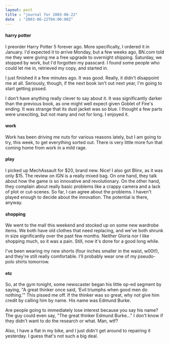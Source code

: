 ```yaml
---
layout: post
title : "journal for 2003-06-22"
date  : "2003-06-22T04:00:00Z"
---
```

<h4>harry potter</h4>I preorder Harry Potter 5 forever ago.  More specifically, I ordered it in January.  I'd expected it to arrive Monday, but a few weeks ago, BN.com told me they were giving me a free upgrade to overnight shipping.  Saturday, we stopped by work, but I'd forgotten my passcard.  I found some people who could let me in, retrieved my copy, and started in.

I just finished it a few minutes ago.  It was good.  Really, it didn't disappoint me at all.  Seriously, though, if the next book isn't out next year, I'm going to start getting pissed.

I don't have anything really clever to say about it.  It was significantly darker than the previous book, as one might well expect given Goblet of Fire's ending.  It was strange that its dust jacket was so blue.  I thought a few parts were unexciting, but not many and not for long.  I enjoyed it.<h4>work</h4>Work has been driving me nuts for various reasons lately, but I am going to try, this week, to get everything sorted out.  There is very little more fun that coming home from work in a mild rage.<h4>play</h4>I picked up MechAssault for $20, brand new.  Nice!  I also got Blinx, as it was only $15.  The review on IGN is a really mixed bag.  On one hand, they talk about how the game is so innovative and revolutionary.  On the other hand, they complain about really basic problems like a crappy camera and a lack of plot or cut-scenes.  So far, I can agree about the problems.  I haven't played enough to decide about the innovation.  The potential is there, anyway.<h4>shopping</h4>We went to the mall this weekend and stocked up on some new wardrobe items.  We both have old clothes that need replacing, and we've both shrunk in size significantly over the past few months.  Neither Gloria nor I like shopping much, so it was a pain.  Still, now it's done for a good long while.

I've been wearing my new shorts (four inches smaller in the waist, w00t!), and they're still really comfortable.  I'll probably wear one of my pseudo-polo shirts tomorrow.<h4>etc</h4>So, at the gym tonight, some newscaster began his little op-ed segment by saying, "A great thinker once said, 'Evil triumphs when good men do nothing.'" This pissed me off.  If the thinker was so great, why not give him credit by calling him by name.  His name was Edmund Burke.

Are people going to immediately lose interest because you say his name?  The guy could even say, "The great thinker Edmund Burke..."  I don't know if they didn't want to do the research or what.  Man, wtf?

Also, I have a flat in my bike, and I just didn't get around to repairing it yesterday.  I guess that's not such a big deal.

